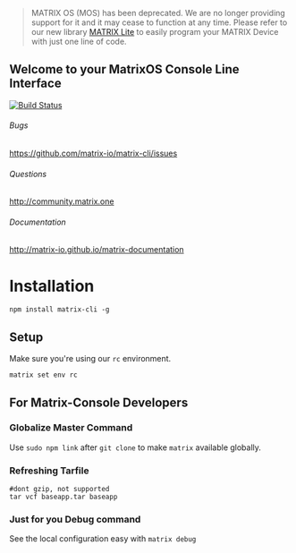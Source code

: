 > MATRIX OS (MOS) has been deprecated. We are no longer providing support for it and it may cease to function at any time. Please refer to our new library [MATRIX Lite](https://github.com/matrix-io/matrix-lite-js) to easily program your MATRIX Device with just one line of code.

## Welcome to your MatrixOS Console Line Interface

[![Build Status](https://travis-ci.org/matrix-io/matrix-cli.svg?branch=master)](https://travis-ci.org/matrix-io/matrix-cli)

###### Bugs
https://github.com/matrix-io/matrix-cli/issues

###### Questions
http://community.matrix.one

###### Documentation
http://matrix-io.github.io/matrix-documentation


# Installation

```
npm install matrix-cli -g
```

## Setup

Make sure you're using our `rc` environment.

```
matrix set env rc
```

## For Matrix-Console Developers
### Globalize Master Command
Use `sudo npm link` after `git clone` to make `matrix` available globally.

### Refreshing Tarfile
```
#dont gzip, not supported
tar vcf baseapp.tar baseapp
```

### Just for you Debug command
See the local configuration easy with `matrix debug`
